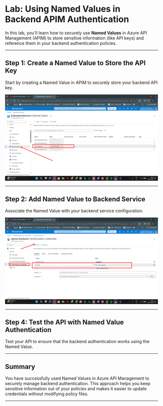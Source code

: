# Lab: Using Named Values in Backend APIM Authentication

In this lab, you'll learn how to securely use **Named Values** in Azure API Management (APIM) to store sensitive information (like API keys) and reference them in your backend authentication policies. 

---

## Step 1: Create a Named Value to Store the API Key

Start by creating a Named Value in APIM to securely store your backend API key.

![Create a Named Value to Store API Key](Assets/NAMEDVALUE-create-a-named-value-to-store-api-key-step-1.png)

---

## Step 2: Add Named Value to Backend Service

Associate the Named Value with your backend service configuration.

![Reference Named Value in Backend Service](Assets/NAMEDVALUE-use-named-values-in-backend-auth-step-2.png)

---

## Step 4: Test the API with Named Value Authentication

Test your API to ensure that the backend authentication works using the Named Value.

---

## Summary

You have successfully used Named Values in Azure API Management to securely manage backend authentication. This approach helps you keep sensitive information out of your policies and makes it easier to update credentials without modifying policy files.

---